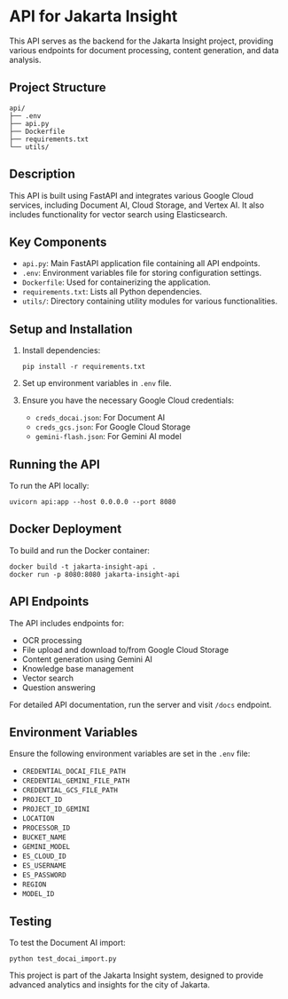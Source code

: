 # API for Jakarta Insight

This API serves as the backend for the Jakarta Insight project, providing various endpoints for document processing, content generation, and data analysis.

## Project Structure

```
api/
├── .env
├── api.py
├── Dockerfile
├── requirements.txt
└── utils/
```

## Description

This API is built using FastAPI and integrates various Google Cloud services, including Document AI, Cloud Storage, and Vertex AI. It also includes functionality for vector search using Elasticsearch.

## Key Components

- `api.py`: Main FastAPI application file containing all API endpoints.
- `.env`: Environment variables file for storing configuration settings.
- `Dockerfile`: Used for containerizing the application.
- `requirements.txt`: Lists all Python dependencies.
- `utils/`: Directory containing utility modules for various functionalities.

## Setup and Installation

1. Install dependencies:
   ```
   pip install -r requirements.txt
   ```

2. Set up environment variables in `.env` file.

3. Ensure you have the necessary Google Cloud credentials:
   - `creds_docai.json`: For Document AI
   - `creds_gcs.json`: For Google Cloud Storage
   - `gemini-flash.json`: For Gemini AI model

## Running the API

To run the API locally:

```
uvicorn api:app --host 0.0.0.0 --port 8080
```

## Docker Deployment

To build and run the Docker container:

```
docker build -t jakarta-insight-api .
docker run -p 8080:8080 jakarta-insight-api
```

## API Endpoints

The API includes endpoints for:

- OCR processing
- File upload and download to/from Google Cloud Storage
- Content generation using Gemini AI
- Knowledge base management
- Vector search
- Question answering

For detailed API documentation, run the server and visit `/docs` endpoint.

## Environment Variables

Ensure the following environment variables are set in the `.env` file:

- `CREDENTIAL_DOCAI_FILE_PATH`
- `CREDENTIAL_GEMINI_FILE_PATH`
- `CREDENTIAL_GCS_FILE_PATH`
- `PROJECT_ID`
- `PROJECT_ID_GEMINI`
- `LOCATION`
- `PROCESSOR_ID`
- `BUCKET_NAME`
- `GEMINI_MODEL`
- `ES_CLOUD_ID`
- `ES_USERNAME`
- `ES_PASSWORD`
- `REGION`
- `MODEL_ID`

## Testing

To test the Document AI import:

```
python test_docai_import.py
```

This project is part of the Jakarta Insight system, designed to provide advanced analytics and insights for the city of Jakarta.
